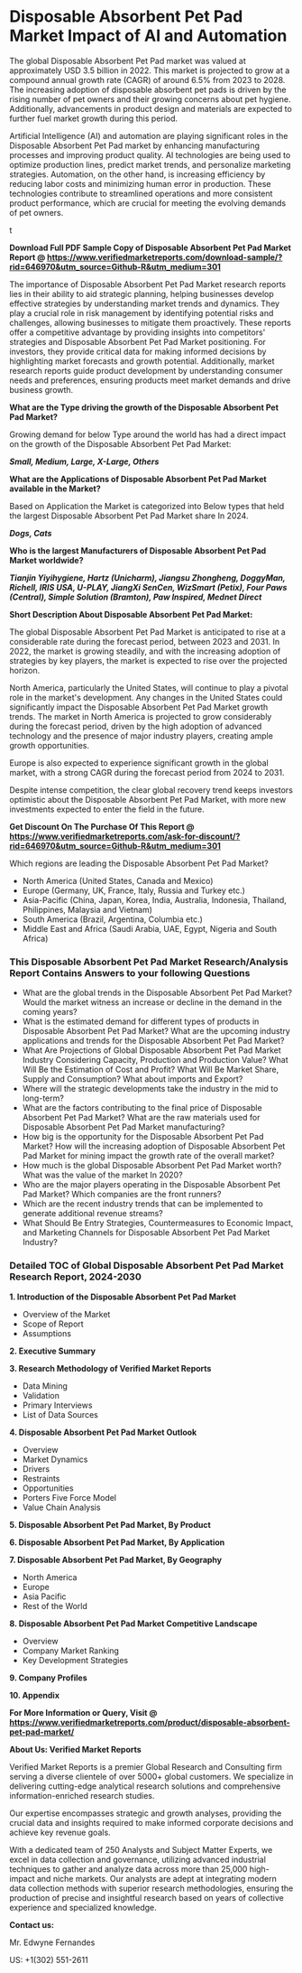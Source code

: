 <meta name="title" content="Global Disposable Absorbent Pet Pad Market Impact of AI and Automation"><meta name="description" content="The global Disposable Absorbent Pet Pad market was valued at approximately USD 3.5 billion in 2022. This market is projected to grow at a compound annual growth rate ("><meta name="title" content="Disposable Absorbent Pet Pad Market Size, Share, Scope, Trends, Growth, Opportunities, Analysis, Forecast"><h1>Disposable Absorbent Pet Pad Market Impact of AI and Automation</h1><p>The global Disposable Absorbent Pet Pad market was valued at approximately USD 3.5 billion in 2022. This market is projected to grow at a compound annual growth rate (CAGR) of around 6.5% from 2023 to 2028. The increasing adoption of disposable absorbent pet pads is driven by the rising number of pet owners and their growing concerns about pet hygiene. Additionally, advancements in product design and materials are expected to further fuel market growth during this period.</p><p>Artificial Intelligence (AI) and automation are playing significant roles in the Disposable Absorbent Pet Pad market by enhancing manufacturing processes and improving product quality. AI technologies are being used to optimize production lines, predict market trends, and personalize marketing strategies. Automation, on the other hand, is increasing efficiency by reducing labor costs and minimizing human error in production. These technologies contribute to streamlined operations and more consistent product performance, which are crucial for meeting the evolving demands of pet owners.</p>t</p><p id="" class=""><strong>Download Full PDF Sample Copy of Disposable Absorbent Pet Pad Market Report @ <a href="https://www.verifiedmarketreports.com/download-sample/?rid=646970&utm_source=Github-R&utm_medium=301" target="_blank">https://www.verifiedmarketreports.com/download-sample/?rid=646970&utm_source=Github-R&utm_medium=301</a></strong></p><p>The importance of&nbsp;Disposable Absorbent Pet Pad Market research reports lies in their ability to aid strategic planning, helping businesses develop effective strategies by understanding market trends and dynamics. They play a crucial role in risk management by identifying potential risks and challenges, allowing businesses to mitigate them proactively. These reports offer a competitive advantage by providing insights into competitors' strategies and Disposable Absorbent Pet Pad Market positioning. For investors, they provide critical data for making informed decisions by highlighting market forecasts and growth potential. Additionally, market research reports guide product development by understanding consumer needs and preferences, ensuring products meet market demands and drive business growth.</p><p><strong>What are the&nbsp;Type driving the growth of the Disposable Absorbent Pet Pad Market?</strong></p><p id="" class="">Growing demand for below Type around the world has had a direct impact on the growth of the Disposable Absorbent Pet Pad Market:</p><em><strong>Small, Medium, Large, X-Large, Others</strong></em></p><strong>What are the&nbsp;Applications&nbsp;of Disposable Absorbent Pet Pad Market available in the Market?</strong></p><p id="" class="">Based on Application the Market is categorized into Below types that held the largest Disposable Absorbent Pet Pad Market share In 2024.</p><em><strong>Dogs, Cats</strong></em></p><strong>Who is the largest Manufacturers of Disposable Absorbent Pet Pad Market worldwide?</strong></p><p><em><strong>Tianjin Yiyihygiene, Hartz (Unicharm), Jiangsu Zhongheng, DoggyMan, Richell, IRIS USA, U-PLAY, JiangXi SenCen, WizSmart (Petix), Four Paws (Central), Simple Solution (Bramton), Paw Inspired, Mednet Direct</strong></em></p><p id="" class=""><strong>Short Description About Disposable Absorbent Pet Pad Market:</strong></p><p>The global Disposable Absorbent Pet Pad Market is anticipated to rise at a considerable rate during the forecast period, between 2023 and 2031. In 2022, the market is growing steadily, and with the increasing adoption of strategies by key players, the market is expected to rise over the projected horizon.</p><p>North America, particularly the United States, will continue to play a pivotal role in the market's development. Any changes in the United States could significantly impact the Disposable Absorbent Pet Pad Market growth trends. The market in North America is projected to grow considerably during the forecast period, driven by the high adoption of advanced technology and the presence of major industry players, creating ample growth opportunities.</p><p>Europe is also expected to experience significant growth in the global market, with a strong CAGR during the forecast period from 2024 to 2031.</p><p>Despite intense competition, the clear global recovery trend keeps investors optimistic about the Disposable Absorbent Pet Pad Market, with more new investments expected to enter the field in the future.</p><p id="" class=""><strong>Get Discount On The Purchase Of This Report @ <a href="https://www.verifiedmarketreports.com/ask-for-discount/?rid=646970&utm_source=Github-R&utm_medium=301" target="_blank">https://www.verifiedmarketreports.com/ask-for-discount/?rid=646970&utm_source=Github-R&utm_medium=301</a></strong></p>Which regions are leading the Disposable Absorbent Pet Pad Market?</p><ul><li>North America (United States, Canada and Mexico)</li><li>Europe (Germany, UK, France, Italy, Russia and Turkey etc.)</li><li>Asia-Pacific (China, Japan, Korea, India, Australia, Indonesia, Thailand, Philippines, Malaysia and Vietnam)</li><li>South America (Brazil, Argentina, Columbia etc.)</li><li>Middle East and Africa (Saudi Arabia, UAE, Egypt, Nigeria and South Africa)</li></ul><h3 id="" class="">This Disposable Absorbent Pet Pad Market Research/Analysis Report Contains Answers to your following Questions</h3><ul><li>What are the global trends in the Disposable Absorbent Pet Pad Market? Would the market witness an increase or decline in the demand in the coming years?</li><li>What is the estimated demand for different types of products in Disposable Absorbent Pet Pad Market? What are the upcoming industry applications and trends for the Disposable Absorbent Pet Pad Market?</li><li>What Are Projections of Global Disposable Absorbent Pet Pad Market Industry Considering Capacity, Production and Production Value? What Will Be the Estimation of Cost and Profit? What Will Be Market Share, Supply and Consumption? What about imports and Export?</li><li>Where will the strategic developments take the industry in the mid to long-term?</li><li>What are the factors contributing to the final price of Disposable Absorbent Pet Pad Market? What are the raw materials used for Disposable Absorbent Pet Pad Market manufacturing?</li><li>How big is the opportunity for the Disposable Absorbent Pet Pad Market? How will the increasing adoption of Disposable Absorbent Pet Pad Market for mining impact the growth rate of the overall market?</li><li>How much is the global Disposable Absorbent Pet Pad Market worth? What was the value of the market In 2020?</li><li>Who are the major players operating in the Disposable Absorbent Pet Pad Market? Which companies are the front runners?</li><li>Which are the recent industry trends that can be implemented to generate additional revenue streams?</li><li>What Should Be Entry Strategies, Countermeasures to Economic Impact, and Marketing Channels for Disposable Absorbent Pet Pad Market Industry?</li></ul><h3 id="" class="">Detailed TOC of Global Disposable Absorbent Pet Pad Market Research Report, 2024-2030</h3><p id="" class=""><strong>1. Introduction of the Disposable Absorbent Pet Pad Market</strong></p><ul><li>Overview of the Market</li><li>Scope of Report</li><li>Assumptions</li></ul><p id="" class=""><strong>2. Executive Summary</strong></p><p id="" class=""><strong>3. Research Methodology of Verified Market Reports</strong></p><ul><li>Data Mining</li><li>Validation</li><li>Primary Interviews</li><li>List of Data Sources</li></ul><p id="" class=""><strong>4. Disposable Absorbent Pet Pad Market Outlook</strong></p><ul><li>Overview</li><li>Market Dynamics</li><li>Drivers</li><li>Restraints</li><li>Opportunities</li><li>Porters Five Force Model</li><li>Value Chain Analysis</li></ul><p id="" class=""><strong>5. Disposable Absorbent Pet Pad Market, By Product</strong></p><p id="" class=""><strong>6. Disposable Absorbent Pet Pad Market, By Application</strong></p><p id="" class=""><strong>7. Disposable Absorbent Pet Pad Market, By Geography</strong></p><ul><li>North America</li><li>Europe</li><li>Asia Pacific</li><li>Rest of the World</li></ul><p id="" class=""><strong>8. Disposable Absorbent Pet Pad Market Competitive Landscape</strong></p><ul><li>Overview</li><li>Company Market Ranking</li><li>Key Development Strategies</li></ul><p id="" class=""><strong>9. Company Profiles</strong></p><p id="" class=""><strong>10. Appendix</strong></p><p id="" class=""><strong>For More Information or Query, Visit @ <a href="https://www.verifiedmarketreports.com/product/disposable-absorbent-pet-pad-market/" target="_blank">https://www.verifiedmarketreports.com/product/disposable-absorbent-pet-pad-market/</a></strong></p><p id="" class=""><strong>About Us: Verified Market Reports</strong></p><p id="" class="">Verified Market Reports is a premier Global Research and Consulting firm serving a diverse clientele of over 5000+ global customers. We specialize in delivering cutting-edge analytical research solutions and comprehensive information-enriched research studies.</p><p id="" class="">Our expertise encompasses strategic and growth analyses, providing the crucial data and insights required to make informed corporate decisions and achieve key revenue goals.</p><p id="" class="">With a dedicated team of 250 Analysts and Subject Matter Experts, we excel in data collection and governance, utilizing advanced industrial techniques to gather and analyze data across more than 25,000 high-impact and niche markets. Our analysts are adept at integrating modern data collection methods with superior research methodologies, ensuring the production of precise and insightful research based on years of collective experience and specialized knowledge.</p><p id="" class=""><strong>Contact us:</strong></p><p id="" class="">Mr. Edwyne Fernandes</p><p id="" class="">US: +1(302) 551-2611</p>